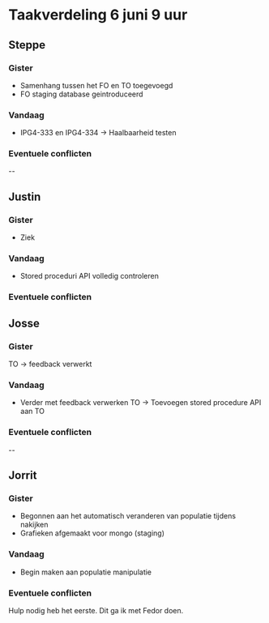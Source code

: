 # Taakverdeling 6 juni 9 uur

## Steppe
### Gister
* Samenhang tussen het FO en TO toegevoegd
* FO staging database geintroduceerd 
### Vandaag
* IPG4-333 en IPG4-334 -> Haalbaarheid testen 
### Eventuele conflicten
--

## Justin
### Gister
* Ziek
### Vandaag
* Stored proceduri API volledig controleren
### Eventuele conflicten

## Josse
### Gister
TO -> feedback verwerkt
### Vandaag
* Verder met feedback verwerken TO -> Toevoegen stored procedure API aan TO
### Eventuele conflicten
--

## Jorrit
### Gister
* Begonnen aan het automatisch veranderen van populatie tijdens nakijken
* Grafieken afgemaakt voor mongo (staging)
### Vandaag
* Begin maken aan populatie manipulatie
### Eventuele conflicten
Hulp nodig heb het eerste. Dit ga ik met Fedor doen. 
